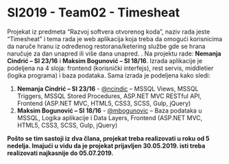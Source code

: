 # SI2019 - Team02 - Timesheat
Projekat iz predmeta “Razvoj softvera otvorenog koda”, naziv rada jeste “Timesheat” i tema rada je web aplikacija koja treba da omogući korisnicima da naruče hranu iz određenog restorana/ketering službe gde se hrana naručuje za dan unapred ili više dana unapred.
. Na projektu rade: **Nemanja Cindrić – SI 23/16** i **Maksim Bogunović – SI 18/16**. Izrada aplikacije je podeljena na 4 sloja: frontend (korisnički interfejs), rest servis, middletier (logika programa) i baza podataka. Sama izrada je podeljena kako sledi: 
1. **Nemanja Cindrić – SI 23/16** - [@ncindic](https://github.com/ncindric "@ncindric") – MSSQL Views, MSSQL Triggers, MSSQL Stored Procedures, ASP.NET MVC RESTful API, Frontend (ASP.NET MVC, HTML5, CSS3, SCSS, Gulp, jQuery)
2. **Maksim Bogunović – SI 18/16** - [@mbogunovic](https://github.com/mbogunovic "@mbogunovic") – Baza podataka u MSSQL, Logika aplikacije i Data Layers, Frontend (ASP.NET MVC, HTML5, CSS3, SCSS, Gulp, jQuery)

**Pošto se tim sastoji iz dva člana, projekat treba realizovati u roku od 5 nedelja. Imajući u vidu da je projekat prijavljen 30.05.2019. isti treba realizovati najkasnije do 05.07.2019.**
